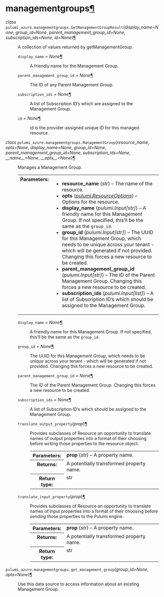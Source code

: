 <div class="section" id="module-pulumi_azure.managementgroups">
<span id="managementgroups"></span><h1>managementgroups<a class="headerlink" href="#module-pulumi_azure.managementgroups" title="Permalink to this headline">¶</a></h1>
<dl class="class">
<dt id="pulumi_azure.managementgroups.GetManagementGroupResult">
<em class="property">class </em><code class="descclassname">pulumi_azure.managementgroups.</code><code class="descname">GetManagementGroupResult</code><span class="sig-paren">(</span><em>display_name=None</em>, <em>group_id=None</em>, <em>parent_management_group_id=None</em>, <em>subscription_ids=None</em>, <em>id=None</em><span class="sig-paren">)</span><a class="headerlink" href="#pulumi_azure.managementgroups.GetManagementGroupResult" title="Permalink to this definition">¶</a></dt>
<dd><p>A collection of values returned by getManagementGroup.</p>
<dl class="attribute">
<dt id="pulumi_azure.managementgroups.GetManagementGroupResult.display_name">
<code class="descname">display_name</code><em class="property"> = None</em><a class="headerlink" href="#pulumi_azure.managementgroups.GetManagementGroupResult.display_name" title="Permalink to this definition">¶</a></dt>
<dd><p>A friendly name for the Management Group.</p>
</dd></dl>

<dl class="attribute">
<dt id="pulumi_azure.managementgroups.GetManagementGroupResult.parent_management_group_id">
<code class="descname">parent_management_group_id</code><em class="property"> = None</em><a class="headerlink" href="#pulumi_azure.managementgroups.GetManagementGroupResult.parent_management_group_id" title="Permalink to this definition">¶</a></dt>
<dd><p>The ID of any Parent Management Group.</p>
</dd></dl>

<dl class="attribute">
<dt id="pulumi_azure.managementgroups.GetManagementGroupResult.subscription_ids">
<code class="descname">subscription_ids</code><em class="property"> = None</em><a class="headerlink" href="#pulumi_azure.managementgroups.GetManagementGroupResult.subscription_ids" title="Permalink to this definition">¶</a></dt>
<dd><p>A list of Subscription ID’s which are assigned to the Management Group.</p>
</dd></dl>

<dl class="attribute">
<dt id="pulumi_azure.managementgroups.GetManagementGroupResult.id">
<code class="descname">id</code><em class="property"> = None</em><a class="headerlink" href="#pulumi_azure.managementgroups.GetManagementGroupResult.id" title="Permalink to this definition">¶</a></dt>
<dd><p>id is the provider-assigned unique ID for this managed resource.</p>
</dd></dl>

</dd></dl>

<dl class="class">
<dt id="pulumi_azure.managementgroups.ManagementGroup">
<em class="property">class </em><code class="descclassname">pulumi_azure.managementgroups.</code><code class="descname">ManagementGroup</code><span class="sig-paren">(</span><em>resource_name</em>, <em>opts=None</em>, <em>display_name=None</em>, <em>group_id=None</em>, <em>parent_management_group_id=None</em>, <em>subscription_ids=None</em>, <em>__name__=None</em>, <em>__opts__=None</em><span class="sig-paren">)</span><a class="headerlink" href="#pulumi_azure.managementgroups.ManagementGroup" title="Permalink to this definition">¶</a></dt>
<dd><p>Manages a Management Group.</p>
<table class="docutils field-list" frame="void" rules="none">
<col class="field-name" />
<col class="field-body" />
<tbody valign="top">
<tr class="field-odd field"><th class="field-name">Parameters:</th><td class="field-body"><ul class="first last simple">
<li><strong>resource_name</strong> (<em>str</em>) – The name of the resource.</li>
<li><strong>opts</strong> (<a class="reference internal" href="../../pulumi/#pulumi.ResourceOptions" title="pulumi.ResourceOptions"><em>pulumi.ResourceOptions</em></a>) – Options for the resource.</li>
<li><strong>display_name</strong> (<em>pulumi.Input</em><em>[</em><em>str</em><em>]</em>) – A friendly name for this Management Group. If not specified, this’ll be the same as the <code class="docutils literal notranslate"><span class="pre">group_id</span></code>.</li>
<li><strong>group_id</strong> (<em>pulumi.Input</em><em>[</em><em>str</em><em>]</em>) – The UUID for this Management Group, which needs to be unique across your tenant - which will be generated if not provided. Changing this forces a new resource to be created.</li>
<li><strong>parent_management_group_id</strong> (<em>pulumi.Input</em><em>[</em><em>str</em><em>]</em>) – The ID of the Parent Management Group. Changing this forces a new resource to be created.</li>
<li><strong>subscription_ids</strong> (<em>pulumi.Input</em><em>[</em><em>list</em><em>]</em>) – A list of Subscription ID’s which should be assigned to the Management Group.</li>
</ul>
</td>
</tr>
</tbody>
</table>
<dl class="attribute">
<dt id="pulumi_azure.managementgroups.ManagementGroup.display_name">
<code class="descname">display_name</code><em class="property"> = None</em><a class="headerlink" href="#pulumi_azure.managementgroups.ManagementGroup.display_name" title="Permalink to this definition">¶</a></dt>
<dd><p>A friendly name for this Management Group. If not specified, this’ll be the same as the <code class="docutils literal notranslate"><span class="pre">group_id</span></code>.</p>
</dd></dl>

<dl class="attribute">
<dt id="pulumi_azure.managementgroups.ManagementGroup.group_id">
<code class="descname">group_id</code><em class="property"> = None</em><a class="headerlink" href="#pulumi_azure.managementgroups.ManagementGroup.group_id" title="Permalink to this definition">¶</a></dt>
<dd><p>The UUID for this Management Group, which needs to be unique across your tenant - which will be generated if not provided. Changing this forces a new resource to be created.</p>
</dd></dl>

<dl class="attribute">
<dt id="pulumi_azure.managementgroups.ManagementGroup.parent_management_group_id">
<code class="descname">parent_management_group_id</code><em class="property"> = None</em><a class="headerlink" href="#pulumi_azure.managementgroups.ManagementGroup.parent_management_group_id" title="Permalink to this definition">¶</a></dt>
<dd><p>The ID of the Parent Management Group. Changing this forces a new resource to be created.</p>
</dd></dl>

<dl class="attribute">
<dt id="pulumi_azure.managementgroups.ManagementGroup.subscription_ids">
<code class="descname">subscription_ids</code><em class="property"> = None</em><a class="headerlink" href="#pulumi_azure.managementgroups.ManagementGroup.subscription_ids" title="Permalink to this definition">¶</a></dt>
<dd><p>A list of Subscription ID’s which should be assigned to the Management Group.</p>
</dd></dl>

<dl class="method">
<dt id="pulumi_azure.managementgroups.ManagementGroup.translate_output_property">
<code class="descname">translate_output_property</code><span class="sig-paren">(</span><em>prop</em><span class="sig-paren">)</span><a class="headerlink" href="#pulumi_azure.managementgroups.ManagementGroup.translate_output_property" title="Permalink to this definition">¶</a></dt>
<dd><p>Provides subclasses of Resource an opportunity to translate names of output properties
into a format of their choosing before writing those properties to the resource object.</p>
<table class="docutils field-list" frame="void" rules="none">
<col class="field-name" />
<col class="field-body" />
<tbody valign="top">
<tr class="field-odd field"><th class="field-name">Parameters:</th><td class="field-body"><strong>prop</strong> (<em>str</em>) – A property name.</td>
</tr>
<tr class="field-even field"><th class="field-name">Returns:</th><td class="field-body">A potentially transformed property name.</td>
</tr>
<tr class="field-odd field"><th class="field-name">Return type:</th><td class="field-body">str</td>
</tr>
</tbody>
</table>
</dd></dl>

<dl class="method">
<dt id="pulumi_azure.managementgroups.ManagementGroup.translate_input_property">
<code class="descname">translate_input_property</code><span class="sig-paren">(</span><em>prop</em><span class="sig-paren">)</span><a class="headerlink" href="#pulumi_azure.managementgroups.ManagementGroup.translate_input_property" title="Permalink to this definition">¶</a></dt>
<dd><p>Provides subclasses of Resource an opportunity to translate names of input properties into
a format of their choosing before sending those properties to the Pulumi engine.</p>
<table class="docutils field-list" frame="void" rules="none">
<col class="field-name" />
<col class="field-body" />
<tbody valign="top">
<tr class="field-odd field"><th class="field-name">Parameters:</th><td class="field-body"><strong>prop</strong> (<em>str</em>) – A property name.</td>
</tr>
<tr class="field-even field"><th class="field-name">Returns:</th><td class="field-body">A potentially transformed property name.</td>
</tr>
<tr class="field-odd field"><th class="field-name">Return type:</th><td class="field-body">str</td>
</tr>
</tbody>
</table>
</dd></dl>

</dd></dl>

<dl class="function">
<dt id="pulumi_azure.managementgroups.get_management_group">
<code class="descclassname">pulumi_azure.managementgroups.</code><code class="descname">get_management_group</code><span class="sig-paren">(</span><em>group_id=None</em>, <em>opts=None</em><span class="sig-paren">)</span><a class="headerlink" href="#pulumi_azure.managementgroups.get_management_group" title="Permalink to this definition">¶</a></dt>
<dd><p>Use this data source to access information about an existing Management Group.</p>
</dd></dl>

</div>
